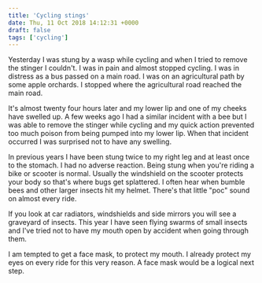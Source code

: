 ```yaml
---
title: 'Cycling stings'
date: Thu, 11 Oct 2018 14:12:31 +0000
draft: false
tags: ['cycling']
---
```


Yesterday I was stung by a wasp while cycling and when I tried to remove the stinger I couldn't. I was in pain and almost stopped cycling. I was in distress as a bus passed on a main road. I was on an agricultural path by some apple orchards. I stopped where the agricultural road reached the main road. 

It's almost twenty four hours later and my lower lip and one of my cheeks have swelled up. A few weeks ago I had a similar incident with a bee but I was able to remove the stinger while cycling and my quick action prevented too much poison from being pumped into my lower lip. When that incident occurred I was surprised not to have any swelling. 

In previous years I have been stung twice to my right leg and at least once to the stomach. I had no adverse reaction. Being stung when you're riding a bike or scooter is normal. Usually the windshield on the scooter protects your body so that's where bugs get splattered. I often hear when bumble bees and other larger insects hit my helmet. There's that little "poc" sound on almost every ride. 

If you look at car radiators, windshields and side mirrors you will see a graveyard of insects. This year I have seen flying swarms of small insects and I've tried not to have my mouth open by accident when going through them. 

I am tempted to get a face mask, to protect my mouth. I already protect my eyes on every ride for this very reason. A face mask would be a logical next step.